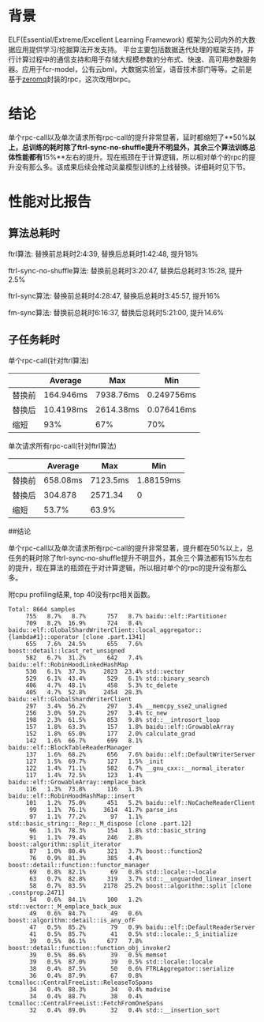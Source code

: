 # 背景

ELF(Essential/Extreme/Excellent Learning Framework) 框架为公司内外的大数据应用提供学习/挖掘算法开发支持。 平台主要包括数据迭代处理的框架支持，并行计算过程中的通信支持和用于存储大规模参数的分布式、快速、高可用参数服务器。应用于fcr-model，公有云bml，大数据实验室，语音技术部门等等。之前是基于[zeromq](http://zeromq.org/)封装的rpc，这次改用brpc。

# 结论

单个rpc-call以及单次请求所有rpc-call的提升非常显著，延时都缩短了**50%**以上，总训练的耗时除了ftrl-sync-no-shuffle提升不明显外，其余三个算法训练总体性能都有**15%**左右的提升。现在瓶颈在于计算逻辑，所以相对单个的rpc的提升没有那么多。该成果后续会推动凤巢模型训练的上线替换。详细耗时见下节。

# 性能对比报告

## 算法总耗时

ftrl算法: 替换前总耗时2:4:39, 替换后总耗时1:42:48, 提升18%

ftrl-sync-no-shuffle算法: 替换前总耗时3:20:47, 替换后总耗时3:15:28, 提升2.5%

ftrl-sync算法: 替换前总耗时4:28:47, 替换后总耗时3:45:57, 提升16%

fm-sync算法: 替换前总耗时6:16:37, 替换后总耗时5:21:00, 提升14.6%

## 子任务耗时

单个rpc-call(针对ftrl算法)

|      | Average   | Max       | Min        |
| ---- | --------- | --------- | ---------- |
| 替换前  | 164.946ms | 7938.76ms | 0.249756ms |
| 替换后  | 10.4198ms | 2614.38ms | 0.076416ms |
| 缩短   | 93%       | 67%       | 70%        |

单次请求所有rpc-call(针对ftrl算法)

|      | Average  | Max      | Min       |
| ---- | -------- | -------- | --------- |
| 替换前  | 658.08ms | 7123.5ms | 1.88159ms |
| 替换后  | 304.878  | 2571.34  | 0         |
| 缩短   | 53.7%    | 63.9%    |           |

##结论

单个rpc-call以及单次请求所有rpc-call的提升非常显著，提升都在50%以上，总任务的耗时除了ftrl-sync-no-shuffle提升不明显外，其余三个算法都有15%左右的提升，现在算法的瓶颈在于对计算逻辑，所以相对单个的rpc的提升没有那么多。

附cpu profiling结果, top 40没有rpc相关函数。
```
Total: 8664 samples
     755   8.7%   8.7%      757   8.7% baidu::elf::Partitioner
     709   8.2%  16.9%      724   8.4% baidu::elf::GlobalShardWriterClient::local_aggregator::{lambda#1}::operator [clone .part.1341]
     655   7.6%  24.5%      655   7.6% boost::detail::lcast_ret_unsigned
     582   6.7%  31.2%      642   7.4% baidu::elf::RobinHoodLinkedHashMap
     530   6.1%  37.3%     2023  23.4% std::vector
     529   6.1%  43.4%      529   6.1% std::binary_search
     406   4.7%  48.1%      458   5.3% tc_delete
     405   4.7%  52.8%     2454  28.3% baidu::elf::GlobalShardWriterClient
     297   3.4%  56.2%      297   3.4% __memcpy_sse2_unaligned
     256   3.0%  59.2%      297   3.4% tc_new
     198   2.3%  61.5%      853   9.8% std::__introsort_loop
     157   1.8%  63.3%      157   1.8% baidu::elf::GrowableArray
     152   1.8%  65.0%      177   2.0% calculate_grad
     142   1.6%  66.7%      699   8.1% baidu::elf::BlockTableReaderManager
     137   1.6%  68.2%      656   7.6% baidu::elf::DefaultWriterServer
     127   1.5%  69.7%      127   1.5% _init
     122   1.4%  71.1%      582   6.7% __gnu_cxx::__normal_iterator
     117   1.4%  72.5%      123   1.4% baidu::elf::GrowableArray::emplace_back
     116   1.3%  73.8%      116   1.3% baidu::elf::RobinHoodHashMap::insert
     101   1.2%  75.0%      451   5.2% baidu::elf::NoCacheReaderClient
      99   1.1%  76.1%     3614  41.7% parse_ins
      97   1.1%  77.2%       97   1.1% std::basic_string::_Rep::_M_dispose [clone .part.12]
      96   1.1%  78.3%      154   1.8% std::basic_string
      91   1.1%  79.4%      246   2.8% boost::algorithm::split_iterator
      87   1.0%  80.4%      321   3.7% boost::function2
      76   0.9%  81.3%      385   4.4% boost::detail::function::functor_manager
      69   0.8%  82.1%       69   0.8% std::locale::~locale
      63   0.7%  82.8%      319   3.7% std::__unguarded_linear_insert
      58   0.7%  83.5%     2178  25.2% boost::algorithm::split [clone .constprop.2471]
      54   0.6%  84.1%      100   1.2% std::vector::_M_emplace_back_aux
      49   0.6%  84.7%       49   0.6% boost::algorithm::detail::is_any_ofF
      47   0.5%  85.2%       79   0.9% baidu::elf::DefaultReaderServer
      41   0.5%  85.7%       41   0.5% std::locale::_S_initialize
      39   0.5%  86.1%      677   7.8% boost::detail::function::function_obj_invoker2
      39   0.5%  86.6%       39   0.5% memset
      39   0.5%  87.0%       39   0.5% std::locale::locale
      38   0.4%  87.5%       50   0.6% FTRLAggregator::serialize
      36   0.4%  87.9%       67   0.8% tcmalloc::CentralFreeList::ReleaseToSpans
      34   0.4%  88.3%       34   0.4% madvise
      34   0.4%  88.7%       38   0.4% tcmalloc::CentralFreeList::FetchFromOneSpans
      32   0.4%  89.0%       32   0.4% std::__insertion_sort
```
